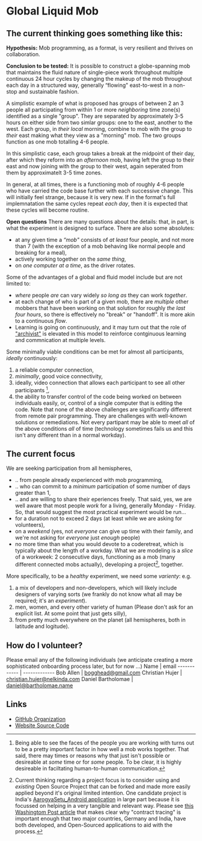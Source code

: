 # Global Liquid Mob

## The current thinking goes something like this: 
**Hypothesis:** Mob programming, as a format, is very resilient and thrives on collaboration.

**Conclusion to be tested:** It is possible to construct a globe-spanning mob that maintains the fluid nature of single-piece work throughout multiple continuous 24 hour cycles by changing the makeup of the mob throughout each day in a structured way, generally “flowing" east-to-west in a non-stop and sustainable fashion.

A simplistic example of what is proposed has groups of between 2 an 3 people all participating from within 1 or more _neighboring_ time zone(s) identified as a single "group". They are separated by approximately 3-5 hours on either side from two simlar groups: one to the east, another to the west. Each group, in _their local_ morning, combine to mob with the group to _their_ east making what they view as a "morning" mob. The two groups function as one mob totalling 4-6 people.

In this simplistic case, each group takes a break at the midpoint of their day, after which they reform into an _afternoon_ mob, having left the group to their east and now joining with the group to their west, again seperated from them by approximatelt 3-5 time zones.

In general, at all times, there is a functioning mob of roughly 4-6 people who have carried the code base further with each successive change. This will initially feel strange, because it is very new. If in the format's full implemnatation the same cycles repeat _each day_, then it is expected that these cycles will become routine.

**Open questions**
There are many questions about the details: that, in part, is what the experiment is designed to surface. There are also some absolutes:
* at any given time a _“mob"_ consists of _at least_ four people, and not more than 7 (with the exception of a mob behaving like normal people and breaking for a meal),
* actively working together on the _same thing_, 
* on _one computer at a time_, as the driver rotates.

Some of the advantages of a global and fluid model include but are not limited to:
* _where_ people _are_ can vary widely _so long as_ they can work _together_.
* at each change of who is part of a given mob, there are _multiple_ other mobbers 
that have been working on that solution for roughly _the last four hours_, so there is effectively no "break" or "handoff". 
It is more akin to a continuous _flow_.
* Learning is going on continuously, and it may turn out that the role of ["archivist"](https://github.com/willemlarsen/mobprogrammingrpg/blob/master/theArchivist.pdf) is elevated in this model to reinforce contginuous learning and commnication at multiple levels.

Some minimally viable conditions can be met for almost all participants, _ideally_ continuously: 
1. a reliable computer connection, 
2. _minimally_, good voice connectivity, 
3. ideally, video connection that allows each participant to see all other participants [^1], 
4. the ability to transfer control of the code being worked on between individuals easily, or, control of a single computer that is editing the code.
Note that none of the above challenges are significantly different from remote pair programming. They are challenges with well-known solutions or remediations. Not every partipant may be able to meet _all_ of the above conditions _all_ of time (technology sometimes fails us and this isn't any different than in a normal workday).

## The current focus
We are seeking participation from all hemispheres,
* .. from people already experienced with mob programming,
* .. who can commit to a _minimum_ participation of some number of days greater than 1,
* .. and are willing to share their eperiences freely.
That said, yes, we are well aware that most people _work_ for a living, generally Monday - Friday. So, that would suggest the most practical experiment would be run...
* for a duration not to exceed 2 days (at least while we are asking for volunteers),
* on a _weekend_ (yes, not _everyone_ can give up time with their family, and we're not asking for _everyone_ just _enough_ people)
* no more time than what you would devote to a coderetreat, which is typically about the length of a workday. 
What we are modeling is a _slice_ of a workweek: 2 consecutive days, functioning as a mob (many different connected mobs actually), developing a project[^2], together.

More specifically, to be a _healthy_ experiment, we need some _varienty_: e.g. 
1. a mix of developers and non-developers, which will likely include designers of varying sorts (we frankly do not know what all may be required; it's an _experiment_). 
2. men, women, and every other variety of human (Please don't ask for an explicit list. At some point that just gets silly), 
3. from pretty much everywhere on the planet (all hemispheres, both in latitude and logitude). 

## How do I volunteer? ##
Please email any of the following individuals (we anticipate creating a more sophisticated onboarding process later, but for now ...)
Name | email
------------ | -------------
Bob Allen | bogghead@gmail.com
Christian Hujer | christian.hujer@nelkinda.com
Daniel Bartholomae | daniel@bartholomae.name

## Links
* [GitHub Organization](https://github.com/global-liquid-mob)
* [Website Source Code](https://github.com/global-liquid-mob/global-liquid-mob.github.io)

[^1]: Being able to see the faces of the people you are working with turns out to be a pretty important factor in how well a mob works together. That said, there may times or reasons why that just isn't possible or desireable at _some_ time or for _some_ people. To be clear, it is highly desireable in faciltating human-to-human communication.

[^2]: Current thinking regarding a project focus is to consider using and _existing_ Open Source Project that can be forked and made more easily applied beyond it's original limited intention. One candidate project is India's [AarogyaSetu_Android application](https://github.com/nic-delhi/AarogyaSetu_Android) in large part because it is focussed on helping in a very tangible and relevant way. Please see [this Washingtom Post article](https://techcrunch.com/2020/05/26/aarogya-setu-india-source-code-release/) that makes clear why "contract tracing" is important enough that two major countries, Germany and India, have both developed, and Open-Sourced applications to aid with the process.
